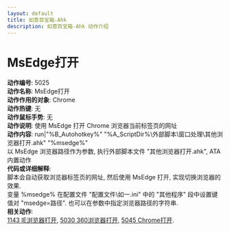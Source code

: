 ```yaml
---
layout: default
title: 如意百宝箱-Ahk
description: 如意百宝箱-Ahk 动作介绍
---
```

<link rel="stylesheet" href="../actions/css/atom-one-light.min.css">
<script src="../actions/js/highlight.min.js"></script>
<script>hljs.highlightAll();</script>

# [](#header-2) MsEdge打开
**动作编号**: 5025  
**动作名称**: MsEdge打开  
**动作作用的对象**: Chrome  
**动作热键**: 无  
**动作鼠标手势**: 无  
**动作说明**: 使用 MsEdge 打开 Chrome 浏览器当前标签页的网址  
**动作内容**: run|"%B_Autohotkey%" "%A_ScriptDir%\外部脚本\窗口处理\其他浏览器打开.ahk" "%msedge%"  
以 MsEdge 浏览器路径作为参数, 执行外部脚本文件 "其他浏览器打开.ahk", ATA 内置动作  
**代码或详细解释**:  
脚本会自动获取浏览器标签页的网址, 然后使用 MsEdge 打开, 实现切换浏览器的效果.  
变量 %msedge% 在配置文件 "配置文件\如一.ini" 中的 "其他程序" 段中设置键值对 "msedge=路径". 也可以在参数中指定浏览器路径的字符串.  
**相关动作**:  
[1143 IE浏览器打开](1143.md), [5030 360浏览器打开](5030.md), [5045 Chrome打开](5045.md).  
